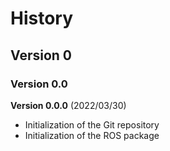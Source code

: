 # History

## Version 0

### Version 0.0

**Version 0.0.0** (2022/03/30)

- Initialization of the Git repository
- Initialization of the ROS package
